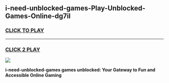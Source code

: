 
## i-need-unblocked-games-Play-Unblocked-Games-Online-dg7il
<h3>
<a href="https://premium76.site?title=i-need-unblocked-games&ref=24A">CLICK TO PLAY</a></h3>
<hr>

<h3>
<a href="https://premium76.site?title=i-need-unblocked-games&ref=24A">CLICK 2 PLAY</a>
  
</h3>

<a href="https://premium76.site?title=i-need-unblocked-games&ref=24A"><img src="https://clearcache.store/games.png"></a>


**i-need-unblocked-games games unblocked: Your Gateway to Fun and Accessible Online Gaming**

